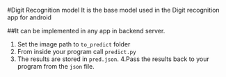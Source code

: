 #Digit Recognition model
It is the base model used in the Digit recognition app for android

##It can be implemented in any app in backend server.
1. Set the image path to `to_predict` folder
2. From inside your program call `predict.py`
3. The results are stored in `pred.json`.
4.Pass the results back to your program from the `json` file.
